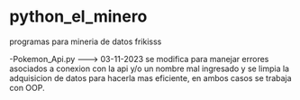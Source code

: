 # python_el_minero
programas para mineria de datos frikisss

-Pokemon_Api.py ---> 03-11-2023
se modifica para manejar errores asociados a conexion con la api y/o un nombre mal ingresado y se 
limpia la adquisicion de datos para hacerla mas eficiente, en ambos casos se trabaja con OOP.